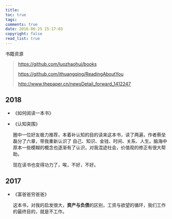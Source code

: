 ```yaml
---
title: 
toc: true
tags: 
comments: true
date: 2016-06-25 15:17:03
copyright: false
read_list: true
---
```


书籍资源

> https://github.com/luozhaohui/books
>
> https://github.com/ithuangqing/ReadingAboutYou
>
> http://www.thepaper.cn/newsDetail_forward_1412247

## 2018

- 《如何阅读一本书》


- 《认知突围》

  圈中一位好友极力推荐，本着补认知的目的读来这本书，读了两遍，作者蔡垒磊分了六章，带我重新认识了 自己、知识、金钱、时间、关系、人生。脑海中原本一些模糊的概念也逐渐有了认识，对我混迹社会，价值观的修正有很大帮助。

  现在读书也变得功力了，唉，不好，不好。



## 2017

- 《富爸爸穷爸爸》

  这本书，对我的启发很大，**资产与负债**的区别，工资与欲望的循环，我们工作的最终目的，就是不工作。


